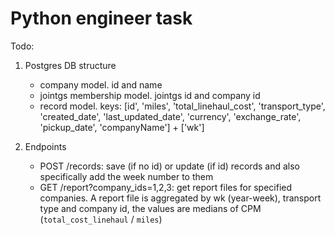 # Python engineer task

Todo:
1. Postgres DB structure
    - company model. id and name
    - jointgs membership model. jointgs id and company id
    - record model. keys: [id', 'miles', 'total_linehaul_cost', 'transport_type', 'created_date', 'last_updated_date', 'currency', 'exchange_rate', 'pickup_date', 'companyName'] + ['wk']

2. Endpoints
    - POST /records: save (if no id) or update (if id) records and also specifically add the week number to them
    - GET /report?company_ids=1,2,3: get report files for specified companies. A report file is aggregated by wk (year-week), transport type and company id, the values are medians of CPM (`total_cost_linehaul` / `miles`)
